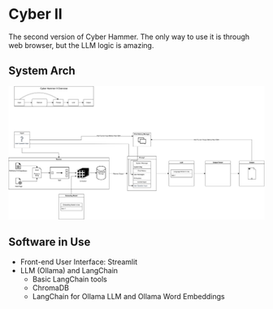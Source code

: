 # Cyber II
The second version of Cyber Hammer. The only way to use it is through web browser, but the LLM logic is amazing.

## System Arch

![](./doc/pic/cyber.svg)

## Software in Use

* Front-end User Interface: Streamlit
* LLM (Ollama) and LangChain
    * Basic LangChain tools
    * ChromaDB
    * LangChain for Ollama LLM and Ollama Word Embeddings